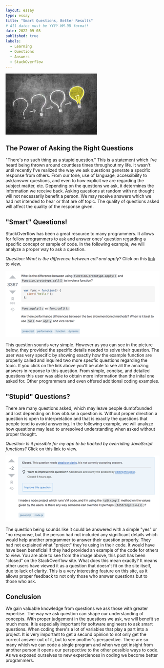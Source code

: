 ```yaml
---
layout: essay
type: essay
title: "Smart Questions, Better Results"
# All dates must be YYYY-MM-DD format!
date: 2022-09-08
published: true
labels:
  - Learning
  - Questions 
  - Answers 
  - StackOverflow
---
```


<img width="300px" src="../img/smart-questions/question-mark-to-light-bulb.jpeg">


## The Power of Asking the Right Questions

"There's no such thing as a stupid question." This is a statement which I've heard being thrown around countless times throughout my life. It wasn't until recently I've realized the way we ask questions generate a specific response from others. From our tone, use of language, accessibility to ask/answer questions, and even to how explicit we are regarding the subject matter, etc. Depending on the questions we ask, it determines the information we receive back. Asking questions at random with no thought will not necessarily benefit a person. We may receive answers which we had not intended to hear or that are off topic. The quality of questions asked will affect the quality of the response given.

## "Smart" Questions!

StackOverflow has been a great resource to many programmers. It allows for fellow programmers to ask and answer ones' question regarding a specific concept or sample of code. 
In the following example, we will analyze a proper way to ask a question. 

*Question: What is the difference between call and apply?*
Click on this <a href="https://stackoverflow.com/questions/1986896/what-is-the-difference-between-call-and-apply?fbclid=IwAR1JIjTT97hSa_2J8JvVAdV243AE0KSKQHMaMNW9nKtHP6ZGm2Y8AmYbySQ">link</a> to view.

<img width="600px" class="center" src="../img/smart-questions/Screen Shot 2022-09-08 at 11.05.37 PM.png">

This question sounds very simple. However as you can see in the picture below, they provided the specific details needed to solve their question. The user was very specific by showing exactly how the example function are properly called and inquired two more specfic questions regarding the topic. If you click on the link above you'll be able to see all the amazing answers in reponse to this question. From simple, concise, and detailed questions this user was able to obtain more information than the inital one asked for. Other programmers and even offered additional coding examples. 

## "Stupid" Questions?

There are many questions asked, which may leave people dumbfounded and lost depending on how obtuse a question is. Without proper direction a question is open to interpretation and that is exactly the questions that people tend to avoid answering. 
In the following example, we will analyze how questions may lead to unresolved understanding when asked without proper thought. 

*Question: Is it possible for my app to be hacked by overriding JavaScript functions?* Click on this <a href="https://stackoverflow.com/questions/73656601/is-it-possible-for-my-app-to-be-hacked-by-overriding-javascript-functions?fbclid=IwAR3GC49cjwcMjpUpLibX6uIm00ZbdwvoZUlE6GcEwTvA3bfbVI7wPP7-_Ls">link</a> to view. 

<img width="600px" class="center" src="../img/smart-questions/Screen Shot 2022-09-08 at 11.05.28 PM.png">

The question being sounds like it could be answered with a simple "yes" or "no response, but the person had not included any significant details which would help another programmer to answer their question properly. They had not explained what "project" they're using in their code. It would have have been beneficial if they had provided an example of the code for others to view. You are able to see from the image above, this post has been "closed" on the StackOverflow site. What does this mean exactly? It means other users have viewed it as a question that doesn't fit on the site itself, due to lack of clarity. This is a very interesting feature on this site, as it allows proper feedback to not only those who answer questions but to those who ask.

## Conclusion 

We gain valuable knowledge from questions we ask those with greater expertise. The way we ask question can shape our understanding of concepts. With proper judgement in the questions we ask, we will benefit so much more. It is especially important for software engineers to ask smart questions. When coding there's a lot of variables that play a part into a project. It is very important to get a second opinion to not only get the correct answer out of it, but to see another's perspective. There are so many which we can code a single program and when we get insight from another person it opens our perspective to the other possible ways to code. As we exposed ourselves to new experciences in coding we become better programmers. 
